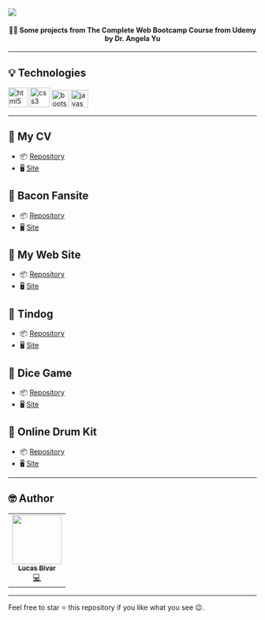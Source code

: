 
 <img align="center" src="https://i.imgur.com/szNEUar.gif">
 <h4 align="center">👨‍💻 Some projects from The Complete Web Bootcamp Course from Udemy by Dr. Angela Yu</h4>

<hr>

## 💡 Technologies
  <p align="left">
    <img src="https://devicons.github.io/devicon/devicon.git/icons/html5/html5-original-wordmark.svg" alt="html5" width="40" height="40"/>
    <img src="https://devicons.github.io/devicon/devicon.git/icons/css3/css3-original-wordmark.svg" alt="css3" width="40" height="40"/>
    <img src="https://devicons.github.io/devicon/devicon.git/icons/bootstrap/bootstrap-plain.svg" alt="bootstrap" width="35" height="35"/>
    <img src="https://devicons.github.io/devicon/devicon.git/icons/javascript/javascript-original.svg" alt="javascript" width="35height="35/>
  </p>
<hr>

## 📍 My CV
 - 📦 [Repository](https://github.com/lucasbivar/the-complete-web-bootcamp-projects/tree/main/1.my-cv)
 - 🖥  [Site](https://lucas-bivar-cv.netlify.app/)
  
## 📍 Bacon Fansite
 - 📦 [Repository](https://github.com/lucasbivar/the-complete-web-bootcamp-projects/tree/main/2.bacon-fansite)
 - 🖥  [Site](https://bacon-fansite.netlify.app/)
  
## 📍 My Web Site
 - 📦 [Repository](https://github.com/lucasbivar/the-complete-web-bootcamp-projects/tree/main/3.my-web-site)
 - 🖥  [Site](https://lucas-bivar.netlify.app/)
 
## 📍 Tindog
 - 📦 [Repository](https://github.com/lucasbivar/the-complete-web-bootcamp-projects/tree/main/4.tindog)
 - 🖥  [Site](https://tindog-pets.netlify.app/) 
 
## 📍 Dice Game
 - 📦 [Repository](https://github.com/lucasbivar/the-complete-web-bootcamp-projects/tree/main/5.dice)
 - 🖥  [Site](https://online-dice.netlify.app/) 
 
 ## 📍 Online Drum Kit
 - 📦 [Repository](https://github.com/lucasbivar/the-complete-web-bootcamp-projects/tree/main/6.drum-kit)
 - 🖥  [Site](https://online-drum-kit.netlify.app/) 
 
<hr> 
 
## 🤓 Author 
<table>
  <tr>
    <td align="center"><a href="https://github.com/lucasbivar"><img src="https://avatars0.githubusercontent.com/u/60802661?s=460&u=f0cdbe837dc717c91999b2255973fe9584a1d352&v=4" width="100px;" alt=""/><br /><sub><b>Lucas Bivar</b></sub></a><br /><a href="https://github.com/lucasbivar" title="Code">💻</a></td>
  <tr>
</table>

***
Feel free to star ⭐ this repository if you like what you see 😉.

